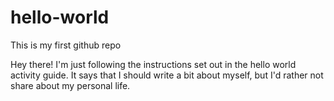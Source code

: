 # hello-world
This is my first github repo

Hey there! I'm just following the instructions set out in the hello world activity guide. 
It says that I should write a bit about myself, but I'd rather not share about my personal life. 
